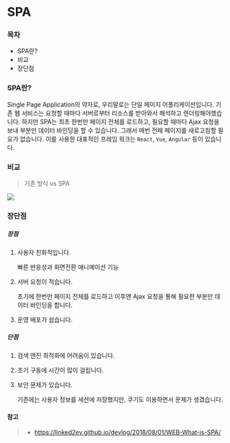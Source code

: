 # SPA

### 목차

- SPA란?
- 비교
- 장단점



### SPA란?

Single Page Application의 약자로, 우리말로는 단일 페이지 어플리케이션입니다. 기존 웹 서비스는 요청할 때마다 서버로부터 리소스를 받아와서 해석하고 렌더링해야했습니다. 하지만 SPA는 최초 한번만 페이지 전체를 로드하고, 필요할 때마다 Ajax 요청을 보내 부분만 데이터 바인딩을 할 수 있습니다. 그래서 매번 전체 페이지를 새로고침할 필요가 없습니다. 이를 사용한 대표적인 프레임 워크는 `React`, `Vue`, `Angular` 등이 있습니다.



### 비교

> 기존 방식 vs SPA

![](/Users/parksejin/Desktop/sejin/Tech-for-developer/Framework/images/SPA.png)



### 장단점

##### 장점

1. 사용자 친화적입니다.

   빠른 반응성과 화면전환 애니메이션 기능

2. 서버 요청이 적습니다.

   초기에 한번만 페이지 전체를 로드하고 이후엔 Ajax 요청을 통해 필요한 부분만 데이터 바인딩을 합니다.

3. 운영 배포가 쉽습니다.

##### 단점

1. 검색 엔진 최적화에 어려움이 있습니다.

2. 초기 구동에 시간이 많이 걸립니다.

3. 보안 문제가 있습니다.

   기존에는 사용자 정보를 세션에 저장했지만, 쿠기도 이용하면서 문제가 생겼습니다.



#### 참고

> - https://linked2ev.github.io/devlog/2018/08/01/WEB-What-is-SPA/
